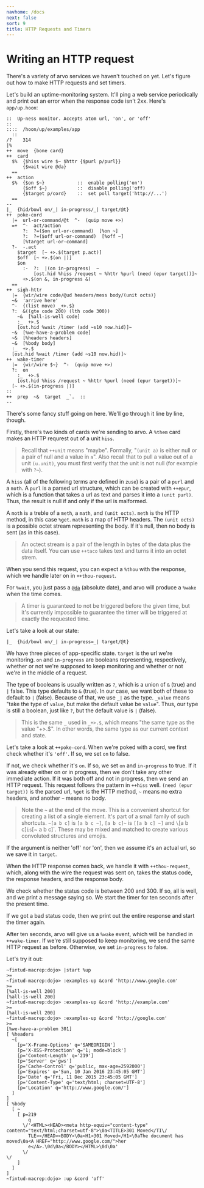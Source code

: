 ```yaml
---
navhome: /docs
next: false
sort: 9
title: HTTP Requests and Timers
---
```


# Writing an HTTP request

There's a variety of arvo services we haven't touched on yet.
Let's figure out how to make HTTP requests and set timers.

Let's build an uptime-monitoring system.  It'll ping a web
service periodically and print out an error when the response
code isn't 2xx.  Here's `app/up.hoon`:

```
::  Up-ness monitor. Accepts atom url, 'on', or 'off'
::
::::  /hoon/up/examples/app
  ::
/?    314
|%
++  move  {bone card}
++  card
  $%  {$hiss wire $~ $httr {$purl p/purl}}
      {$wait wire @da}
  ==
++  action
  $%  {$on $~}            ::  enable polling('on')
      {$off $~}           ::  disable polling('off)
      {$target p/cord}    ::  set poll target('http://...')
  ==
--
|_  {hid/bowl on/_| in-progress/_| target/@t}
++  poke-cord
  |=  url-or-command/@t  ^-  (quip move +>)
  =+  ^-  act/action
      ?:  ?=($on url-or-command)  [%on ~]
      ?:  ?=($off url-or-command)  [%off ~]
      [%target url-or-command]
  ?-  -.act
    $target  [~ +>.$(target p.act)]
    $off  [~ +>.$(on |)]
    $on
      :-  ?:  |(on in-progress)  ~
          [ost.hid %hiss /request ~ %httr %purl (need (epur target))]~
      +>.$(on &, in-progress &)
  ==
++  sigh-httr
  |=  {wir/wire code/@ud headers/mess body/(unit octs)}
  ~&  'arrive here'
  ^-  {(list move) _+>.$}
  ?:  &((gte code 200) (lth code 300))
    ~&  [%all-is-well code]
    :_  +>.$
    [ost.hid %wait /timer (add ~s10 now.hid)]~
  ~&  [%we-have-a-problem code]
  ~&  [%headers headers]
  ~&  [%body body]
  :_  +>.$
  [ost.hid %wait /timer (add ~s10 now.hid)]~
++  wake-timer
  |=  {wir/wire $~}  ^-  (quip move +>)
  ?:  on
    :_  +>.$
    [ost.hid %hiss /request ~ %httr %purl (need (epur target))]~
  [~ +>.$(in-progress |)]
::
++  prep  ~&  target  _`.  ::
--
```

There's some fancy stuff going on here.  We'll go through it line by
line, though.

Firstly, there's two kinds of cards we're sending to arvo.  A
`%them` card makes an HTTP requrest out of a unit `hiss`.

> Recall that `++unit` means "maybe".  Formally, "`(unit a)` is
> either null or a pair of null and a value in `a`". Also recall
> that to pull a value out of a unit `(u.unit)`, you must first
> verify that the unit is not null (for example with `?~`).

A `hiss` (all of the following terms are defined in `zuse`) is a
pair of a `purl` and a `moth`.  A `purl` is a parsed url
structure, which can be created with `++epur`, which is a
function that takes a url as text and parses it into a `(unit
purl)`.  Thus, the result is null if and only if the url is malformed.

A `moth` is a treble of a `meth`, a `math`, and `(unit octs)`.
`meth` is the HTTP method, in this case `%get`.  `math` is a map
of HTTP headers.  The `(unit octs)` is a possible octet stream
representing the body.  If it's null, then no body is sent (as in
this case).

> An octect stream is a pair of the length in bytes of the data
> plus the data itself.  You can use `++taco` takes text and
> turns it into an octet strem.

When you send this request, you can expect a `%thou` with the
response, which we handle later on in `++thou-request`.

For `%wait`, you just pass a [`@da`]() (absolute date), and arvo will
produce a `%wake` when the time comes.

> A timer is guaranteed to not be triggered before the given
> time, but it's currently impossible to guarantee the timer will be
> triggered at exactly the requested time.

Let's take a look at our state:

```
|_  {hid/bowl on/_| in-progress=_| target/@t}
```

We have three pieces of app-specific state.  `target` is the url
we're monitoring.  `on` and `in-progress` are booleans
representing, respectively, whether or not we're supposed to keep
monitoring and whether or not we're in the middle of a request.

The type of booleans is usually written as `?`, which is a union
of `&` (true) and `|` false.  This type defaults to `&` (true).  In our
case, we want both of these to default to `|` (false).  Because
of that, we use `_|` as the type.  `_value` means "take the type
of `value`, but make the default value be `value`".  Thus, our
type is still a boolean, just like `?`, but the default value is
`|` (false).

> This is the same `_` used in `_+>.$`, which means "the same
> type as the value "+>.$".  In other words, the same type as our
> current context and state.

Let's take a look at `++poke-cord`.  When we're poked with a
cord, we first check whether it's `'off'`.  If so, we set `on` to
false.

If not, we check whether it's `on`.  If so, we set `on` and
`in-progress` to true.  If it was already either on or in
progress, then we don't take any other immediate action.  If it
was both off and not in progress, then we send an HTTP request.
This request follows the pattern in `++hiss` well.  `(need (epur
target))`  is the parsed url, `%get` is the HTTP method, `~`
means no extra headers, and another `~` means no body.

> Note the `~` at the end of the move.  This is a convenient
> shortcut for creating a list of a single element.  It's part of
> a small family of such shortcuts.  `~[a b c]` is `[a b c ~]`,
> `[a b c]~` is `[[a b c] ~]` and `\`[a b c]` is `[~ a b c]`.
> These may be mixed and matched to create various convoluted
> structures and emojis.

If the argument is neither 'off' nor 'on', then we assume it's an
actual url, so we save it in `target`.

When the HTTP response comes back, we handle it with
`++thou-request`, which, along with the wire the request was sent
on, takes the status code, the response headers, and the response
body.

We check whether the status code is between 200 and 300.  If so,
all is well, and we print a message saying so.  We start the
timer for ten seconds after the present time.

If we got a bad status code, then we print out the entire
response and start the timer again.

After ten seconds, arvo will give us a `%wake` event, which will
be handled in `++wake-timer`.  If we're still supposed to keep
monitoring, we send the same HTTP request as before.  Otherwise,
we set `in-progress` to false.

Let's try it out:

```
~fintud-macrep:dojo> |start %up
>=
~fintud-macrep:dojo> :examples-up &cord 'http://www.google.com'
>=
[%all-is-well 200]
[%all-is-well 200]
~fintud-macrep:dojo> :examples-up &cord 'http://example.com'
>=
[%all-is-well 200]
~fintud-macrep:dojo> :examples-up &cord 'http://google.com'
>=
[%we-have-a-problem 301]
[ %headers
  ~[
    [p='X-Frame-Options' q='SAMEORIGIN']
    [p='X-XSS-Protection' q='1; mode=block']
    [p='Content-Length' q='219']
    [p='Server' q='gws']
    [p='Cache-Control' q='public, max-age=2592000']
    [p='Expires' q='Sun, 10 Jan 2016 23:45:05 GMT']
    [p='Date' q='Fri, 11 Dec 2015 23:45:05 GMT']
    [p='Content-Type' q='text/html; charset=UTF-8']
    [p='Location' q='http://www.google.com/']
  ]
]
[ %body
  [ ~
    [ p=219
        q
      \/'<HTML><HEAD><meta http-equiv="content-type" content="text/html;charset=utf-8">\0a<TITLE>301 Moved</TI\/
        TLE></HEAD><BODY>\0a<H1>301 Moved</H1>\0aThe document has moved\0a<A HREF="http://www.google.com/">her
        e</A>.\0d\0a</BODY></HTML>\0d\0a'
      \/                                                                                                      \/
    ]
  ]
]
~fintud-macrep:dojo> :up &cord 'off'
```
